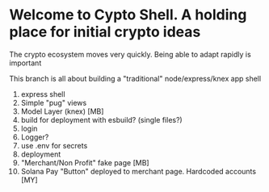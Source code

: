 # Welcome to Cypto Shell. A holding place for initial crypto ideas

The crypto ecosystem moves very quickly. Being able to adapt rapidly is important

This branch is all about building a "traditional" node/express/knex app shell

1. express shell <Done>
2. Simple "pug" views <Done>
3. Model Layer (knex) <InProgress> [MB]
4. build for deployment with esbuild? (single files?) <InProgress>
5. login
6. Logger?
7. use .env for secrets 
8. deployment
9. "Merchant/Non Profit" fake page [MB]
10. Solana Pay "Button" deployed to merchant page. Hardcoded accounts [MY]
